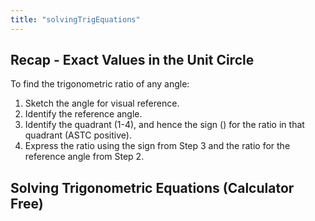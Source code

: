 ```yaml
---
title: "solvingTrigEquations"
---
```


## Recap - Exact Values in the Unit Circle
To find the trigonometric ratio of any angle:
1. Sketch the angle for visual reference.
2. Identify the reference angle.
3. Identify the quadrant (1-4), and hence the sign () for the ratio in that quadrant (ASTC positive).
4. Express the ratio using the sign from Step 3 and the ratio for the reference angle from Step 2.

## Solving Trigonometric Equations **(Calculator Free)**
